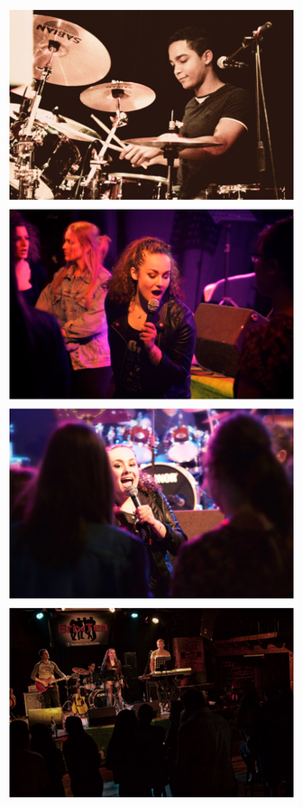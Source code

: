 ---
---

![Brixten](assets/img/work/brixten/brixten1.jpg)

![Brixten](assets/img/work/brixten/brixten2.jpg)

![Brixten](assets/img/work/brixten/brixten3.jpg)

![Brixten](assets/img/work/brixten/brixten4.jpg)
